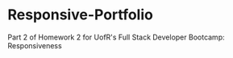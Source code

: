 # Responsive-Portfolio
Part 2 of Homework 2 for UofR's Full Stack Developer Bootcamp: Responsiveness  
